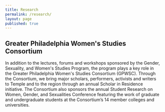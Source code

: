 ```yaml
---
title: Research
permalink: /research/
layout: page
published: true
---
```


## Greater Philadelphia Women's Studies Consortium

In addition to the lectures, forums and workshops sponsored by the Gender, Sexuality, and Women's Studies Program, the program plays a key role in the Greater Philadelphia Women's Studies Consortium (GPWSC). Through the Consortium, we bring major scholars, performers, activists and writers to Temple and to the region through an annual Scholar in Residence initiative. The Consortium also sponsors the annual Student Research on Women, Gender, and Sexualities Conference featuring the work of graduate and undergraduate students at the Consortium’s 14 member colleges and universities.
